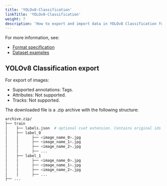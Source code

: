 ```yaml
---
title: 'YOLOv8-Classification'
linkTitle: 'YOLOv8-Classification'
weight: 7
description: 'How to export and import data in YOLOv8 Classification format'
---
```


For more information, see:

- [Format specification](https://docs.ultralytics.com/datasets/classify/)
- [Dataset examples](https://github.com/cvat-ai/datumaro/tree/develop/tests/assets/yolo_dataset/yolov8_classification)

## YOLOv8 Classification export

For export of images:

- Supported annotations: Tags.
- Attributes: Not supported.
- Tracks: Not supported.

The downloaded file is a .zip archive with the following structure:

```bash
archive.zip/
├── train
│    ├── labels.json  # optional cvat extension. Contains original ids and labels
│    ├── label_0
│    │      ├── <image_name_0>.jpg
│    │      ├── <image_name_1>.jpg
│    │      ├── <image_name_2>.jpg
│    │      ├── ...
│    ├── label_1
│    │      ├── <image_name_0>.jpg
│    │      ├── <image_name_1>.jpg
│    │      ├── <image_name_2>.jpg
│    │      ├── ...
├── ...

```

